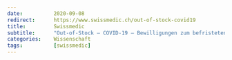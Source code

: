 ```yaml
---
date:          2020-09-08
redirect:      https://www.swissmedic.ch/out-of-stock-covid19
title:         Swissmedic
subtitle:      "Out-of-Stock – COVID-19 – Bewilligungen zum befristeten Import und Vertrieb von Humanarzneimitteln – Update"
categories:    Wissenschaft
tags:          [swissmedic]
---
```


